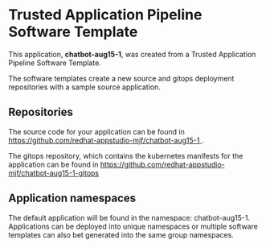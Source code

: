# Trusted Application Pipeline Software Template

This application, **chatbot-aug15-1**, was created from a Trusted Application Pipeline Software Template.

The software templates create a new source and gitops deployment repositories with a sample source application. 

## Repositories

The source code for your application can be found in [https://github.com/redhat-appstudio-mjf/chatbot-aug15-1 ](https://github.com/redhat-appstudio-mjf/chatbot-aug15-1 ).
 
The gitops repository, which contains the kubernetes manifests for the application can be found in 
[https://github.com/redhat-appstudio-mjf/chatbot-aug15-1-gitops ](https://github.com/redhat-appstudio-mjf/chatbot-aug15-1-gitops ) 

## Application namespaces 

The default application will be found in the namespace: chatbot-aug15-1. Applications can be deployed into unique namespaces or multiple software templates can also bet generated into the same group namespaces.  